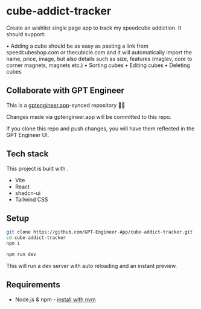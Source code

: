 # cube-addict-tracker

Create an wishlist single page app to track my speedcube addiction. It should support: 

• Adding a cube should be as easy as pasting a link from speedcubeshop.com or thecubicle.com and it will automatically import the name, price, image, but also details such as size, features (maglev, core to corner magnets, magnets etc.)
• Sorting cubes
• Editing cubes
• Deleting cubes

## Collaborate with GPT Engineer

This is a [gptengineer.app](https://gptengineer.app)-synced repository 🌟🤖

Changes made via gptengineer.app will be committed to this repo.

If you clone this repo and push changes, you will have them reflected in the GPT Engineer UI.

## Tech stack

This project is built with .

- Vite
- React
- shadcn-ui
- Tailwind CSS

## Setup

```sh
git clone https://github.com/GPT-Engineer-App/cube-addict-tracker.git
cd cube-addict-tracker
npm i
```

```sh
npm run dev
```

This will run a dev server with auto reloading and an instant preview.

## Requirements

- Node.js & npm - [install with nvm](https://github.com/nvm-sh/nvm#installing-and-updating)
